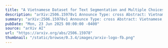 ```yaml
---
title: "A Vietnamese Dataset for Text Segmentation and Multiple Choices Reading Comprehension"
description: "arXiv:2506.15978v1 Announce Type: cross Abstract: Vietnamese, the 20th most spoken language with over 102 million native speakers, lacks robust resources for key natural language processing tasks such as text segmentation and machine reading comprehension (MRC). To address this gap, we present VSMRC, the Vietnamese Text Segmentation and Multiple-Choice Reading Comprehension Dataset. Sourced from Vietnamese Wikipedia, our dataset includes 15,942 documents for text segmentation and 16,347 synthetic multiple-choice question-answer pairs generated with human quality assurance, ensuring a reliable and diverse resource. Experiments show that mBERT consistently outperforms monolingual models on both tasks, achieving an accuracy of 88.01% on MRC test set and an F1 score of 63.15% on text segmentation test set. Our analysis reveals that multilingual models excel in NLP tasks for Vietnamese, suggesting potential applications to other under-resourced languages. VSMRC is available at HuggingFace"
summary: "arXiv:2506.15978v1 Announce Type: cross Abstract: Vietnamese, the 20th most spoken language with over 102 million native speakers, lacks robust resources for key natural language processing tasks such as text segmentation and machine reading comprehension (MRC). To address this gap, we present VSMRC, the Vietnamese Text Segmentation and Multiple-Choice Reading Comprehension Dataset. Sourced from Vietnamese Wikipedia, our dataset includes 15,942 documents for text segmentation and 16,347 synthetic multiple-choice question-answer pairs generated with human quality assurance, ensuring a reliable and diverse resource. Experiments show that mBERT consistently outperforms monolingual models on both tasks, achieving an accuracy of 88.01% on MRC test set and an F1 score of 63.15% on text segmentation test set. Our analysis reveals that multilingual models excel in NLP tasks for Vietnamese, suggesting potential applications to other under-resourced languages. VSMRC is available at HuggingFace"
pubDate: "Mon, 23 Jun 2025 00:00:00 -0400"
source: "arXiv AI"
url: "https://arxiv.org/abs/2506.15978"
thumbnail: "/static/browse/0.3.4/images/arxiv-logo-fb.png"
---
```


